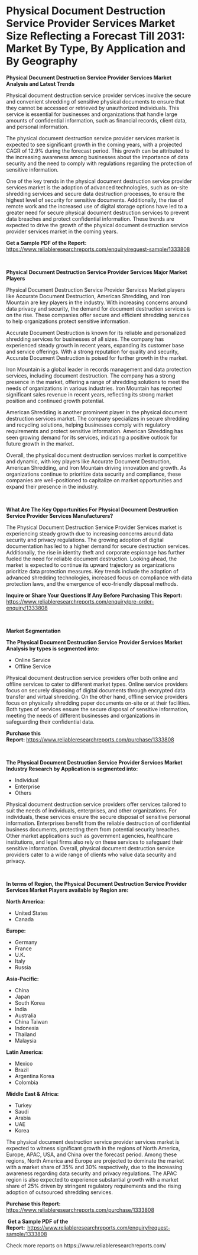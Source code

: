 <p><h1>Physical Document Destruction Service Provider Services Market Size Reflecting a Forecast Till 2031: Market By Type, By Application and By Geography</h1></p><p><strong>Physical Document Destruction Service Provider Services Market Analysis and Latest Trends</strong></p>
<p><p>Physical document destruction service provider services involve the secure and convenient shredding of sensitive physical documents to ensure that they cannot be accessed or retrieved by unauthorized individuals. This service is essential for businesses and organizations that handle large amounts of confidential information, such as financial records, client data, and personal information.</p><p>The physical document destruction service provider services market is expected to see significant growth in the coming years, with a projected CAGR of 12.9% during the forecast period. This growth can be attributed to the increasing awareness among businesses about the importance of data security and the need to comply with regulations regarding the protection of sensitive information.</p><p>One of the key trends in the physical document destruction service provider services market is the adoption of advanced technologies, such as on-site shredding services and secure data destruction processes, to ensure the highest level of security for sensitive documents. Additionally, the rise of remote work and the increased use of digital storage options have led to a greater need for secure physical document destruction services to prevent data breaches and protect confidential information. These trends are expected to drive the growth of the physical document destruction service provider services market in the coming years.</p></p>
<p><strong>Get a Sample PDF of the Report:&nbsp;</strong> <a href="https://www.reliableresearchreports.com/enquiry/request-sample/1333808">https://www.reliableresearchreports.com/enquiry/request-sample/1333808</a></p>
<p>&nbsp;</p>
<p><strong>Physical Document Destruction Service Provider Services Major Market Players</strong></p>
<p><p>Physical Document Destruction Service Provider Services Market players like Accurate Document Destruction, American Shredding, and Iron Mountain are key players in the industry. With increasing concerns around data privacy and security, the demand for document destruction services is on the rise. These companies offer secure and efficient shredding services to help organizations protect sensitive information.</p><p>Accurate Document Destruction is known for its reliable and personalized shredding services for businesses of all sizes. The company has experienced steady growth in recent years, expanding its customer base and service offerings. With a strong reputation for quality and security, Accurate Document Destruction is poised for further growth in the market.</p><p>Iron Mountain is a global leader in records management and data protection services, including document destruction. The company has a strong presence in the market, offering a range of shredding solutions to meet the needs of organizations in various industries. Iron Mountain has reported significant sales revenue in recent years, reflecting its strong market position and continued growth potential.</p><p>American Shredding is another prominent player in the physical document destruction services market. The company specializes in secure shredding and recycling solutions, helping businesses comply with regulatory requirements and protect sensitive information. American Shredding has seen growing demand for its services, indicating a positive outlook for future growth in the market.</p><p>Overall, the physical document destruction services market is competitive and dynamic, with key players like Accurate Document Destruction, American Shredding, and Iron Mountain driving innovation and growth. As organizations continue to prioritize data security and compliance, these companies are well-positioned to capitalize on market opportunities and expand their presence in the industry.</p></p>
<p>&nbsp;</p>
<p><strong>What Are The Key Opportunities For Physical Document Destruction Service Provider Services Manufacturers?</strong></p>
<p><p>The Physical Document Destruction Service Provider Services market is experiencing steady growth due to increasing concerns around data security and privacy regulations. The growing adoption of digital documentation has led to a higher demand for secure destruction services. Additionally, the rise in identity theft and corporate espionage has further fueled the need for reliable document destruction. Looking ahead, the market is expected to continue its upward trajectory as organizations prioritize data protection measures. Key trends include the adoption of advanced shredding technologies, increased focus on compliance with data protection laws, and the emergence of eco-friendly disposal methods.</p></p>
<p><strong>Inquire or Share Your Questions If Any Before Purchasing This Report:</strong> <a href="https://www.reliableresearchreports.com/enquiry/pre-order-enquiry/1333808">https://www.reliableresearchreports.com/enquiry/pre-order-enquiry/1333808</a></p>
<p>&nbsp;</p>
<p><strong>Market Segmentation</strong></p>
<p><strong>The Physical Document Destruction Service Provider Services Market Analysis by types is segmented into:</strong></p>
<p><ul><li>Online Service</li><li>Offline Service</li></ul></p>
<p><p>Physical document destruction service providers offer both online and offline services to cater to different market types. Online service providers focus on securely disposing of digital documents through encrypted data transfer and virtual shredding. On the other hand, offline service providers focus on physically shredding paper documents on-site or at their facilities. Both types of services ensure the secure disposal of sensitive information, meeting the needs of different businesses and organizations in safeguarding their confidential data.</p></p>
<p><strong>Purchase this Report:&nbsp;</strong><a href="https://www.reliableresearchreports.com/purchase/1333808">https://www.reliableresearchreports.com/purchase/1333808</a></p>
<p>&nbsp;</p>
<p><strong>The Physical Document Destruction Service Provider Services Market Industry Research by Application is segmented into:</strong></p>
<p><ul><li>Individual</li><li>Enterprise</li><li>Others</li></ul></p>
<p><p>Physical document destruction service providers offer services tailored to suit the needs of individuals, enterprises, and other organizations. For individuals, these services ensure the secure disposal of sensitive personal information. Enterprises benefit from the reliable destruction of confidential business documents, protecting them from potential security breaches. Other market applications such as government agencies, healthcare institutions, and legal firms also rely on these services to safeguard their sensitive information. Overall, physical document destruction service providers cater to a wide range of clients who value data security and privacy.</p></p>
<p>&nbsp;</p>
<p><strong>In terms of Region, the Physical Document Destruction Service Provider Services Market Players available by Region are:</strong></p>
<p>
    <p> <strong> North America: </strong>
        <ul>
            <li>United States</li>
            <li>Canada</li>
        </ul>
        </p> 
    <p> <strong> Europe: </strong>
        <ul>
            <li>Germany</li>
            <li>France</li>
            <li>U.K.</li>
            <li>Italy</li>
            <li>Russia</li>
        </ul>
        </p> 
    <p> <strong> Asia-Pacific: </strong>
        <ul>
            <li>China</li>
            <li>Japan</li>
            <li>South Korea</li>
            <li>India</li>
            <li>Australia</li>
            <li>China Taiwan</li>
            <li>Indonesia</li>
            <li>Thailand</li>
            <li>Malaysia</li>
        </ul>
        </p> 
    <p> <strong> Latin America: </strong>
        <ul>
            <li>Mexico</li>
            <li>Brazil</li>
            <li>Argentina Korea</li>
            <li>Colombia</li>
        </ul>
        </p> 
    <p> <strong> Middle East & Africa: </strong>
        <ul>
            <li>Turkey</li>
            <li>Saudi</li>
            <li>Arabia</li>
            <li>UAE</li>
            <li>Korea</li>
        </ul>
    </p>
    </p>
<p><p>The physical document destruction service provider services market is expected to witness significant growth in the regions of North America, Europe, APAC, USA, and China over the forecast period. Among these regions, North America and Europe are projected to dominate the market with a market share of 35% and 30% respectively, due to the increasing awareness regarding data security and privacy regulations. The APAC region is also expected to experience substantial growth with a market share of 25% driven by stringent regulatory requirements and the rising adoption of outsourced shredding services.</p></p>
<p><strong>Purchase this Report: </strong><a href="https://www.reliableresearchreports.com/purchase/1333808">https://www.reliableresearchreports.com/purchase/1333808</a></p>
<p>&nbsp;<strong>Get a Sample PDF of the Report:&nbsp;&nbsp;</strong><a href="https://www.reliableresearchreports.com/enquiry/request-sample/1333808">https://www.reliableresearchreports.com/enquiry/request-sample/1333808</a></p>
<p><strong></strong></p>
<p>Check more reports on https://www.reliableresearchreports.com/</p>